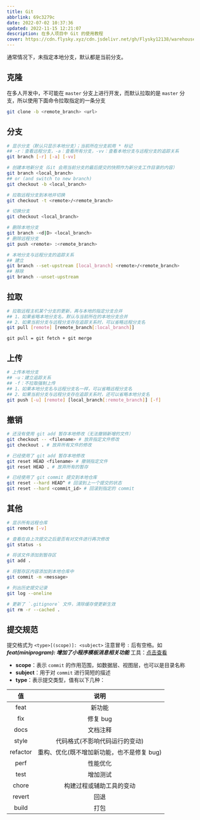 ```yaml
---
title: Git
abbrlink: 69c3279c
date: 2022-07-02 10:37:36
updated: 2022-11-15 12:21:07
description: 在多人项目中 Git 的使用教程
cover: https://cdn.flysky.xyz/cdn.jsdelivr.net/gh/Flysky12138/warehouse/PicW/blog/c6fb40f134425b3a6eca586187897490.webp
---
```


<Alert>通常情况下，未指定本地分支，默认都是当前分支。</Alert>

## 克隆

在多人开发中，不可能在 `master` 分支上进行开发，而默认拉取的是 `master` 分支，所以使用下面命令拉取指定的一条分支

```bash
git clone -b <remote_branch> <url>
```

## 分支

```bash
# 显示分支（默认只显示本地分支）；当前所在分支前用 * 标记
## -r：查看远程分支，-a：查看所有分支，-vv：查看本地分支与远程分支的追踪关系
git branch [-r] [-a] [-vv]

# 创建本地新分支（Git 会用当前分支的最后提交的快照作为新分支工作目录的内容）
git branch <local_branch>
## or (and switch to new branch)
git checkout -b <local_branch>

# 拉取远程分支到本地并切换
git checkout -t <remote>/<remote_branch>

# 切换分支
git checkout <local_branch>

# 删除本地分支
git branch -<d|D> <local_branch>
# 删除远程分支
git push <remote> :<remote_branch>

# 本地分支与远程分支的追踪关系
## 建立
git branch --set-upstream [local_branch] <remote>/<remote_branch>
## 移除
git branch --unset-upstream
```

## 拉取

```bash
# 拉取远程主机某个分支的更新，再与本地的指定分支合并
## 1、如果省略本地分支名，默认与当前所在的本地分支合并
## 2、如果当前分支与远程分支存在追踪关系时，可以省略远程分支名
git pull [remote] [remote_branch[:local_branch]]
```

`git pull = git fetch + git merge`

## 上传

```bash
# 上传本地分支
## -u：建立追踪关系
## -f：不拉取强制上传
## 1、如果本地分支名与远程分支名一样，可以省略远程分支名
## 2、如果当前分支与远程分支存在追踪关系时，还可以省略本地分支名
git push [-u] [remote] [local_branch[:remote_branch]] [-f]
```

## 撤销

```bash
# 还没有使用 git add 暂存本地修改（无法撤销新增的文件）
git checkout -- <filename> # 放弃指定文件修改
git checkout . # 放弃所有文件的修改

# 已经使用了 git add 暂存本地修改
git reset HEAD <filename> # 撤销指定文件
git reset HEAD . # 放弃所有的暂存

# 已经使用了 git commit 提交到本地仓库
git reset --hard HEAD^ # 回滚到上一个提交的状态
git reset --hard <commit_id> # 回滚到指定的 commit
```

## 其他

```bash
# 显示所有远程仓库
git remote [-v]

# 查看在自上次提交之后是否有对文件进行再次修改
git status -s

# 将该文件添加到暂存区
git add .

# 将暂存区内容添加到本地仓库中
git commit -m <message>

# 列出历史提交记录
git log --oneline

# 更新了 `.gitignore` 文件，清除缓存使更新生效
git rm -r --cached .
```

## 提交规范

<Alert variant="outlined">提交格式为 `<type>[(scope)]: <subject>` 注意冒号 `:` 后有空格。如 **_feat(miniprogram): 增加了小程序模板消息相关功能_** 工具：[点击查看](/post/33fa9d21/#5)</Alert>

- **scope**：表示 `commit` 的作用范围，如数据层、视图层，也可以是目录名称
- **subject**：用于对 `commit` 进行简短的描述
- **type**：表示提交类型，值有以下几种：

|    值    |                    说明                    |
| :------: | :----------------------------------------: |
|   feat   |                   新功能                   |
|   fix    |                  修复 bug                  |
|   docs   |                  文档注释                  |
|  style   |       代码格式(不影响代码运行的变动)       |
| refactor | 重构、优化(既不增加新功能，也不是修复 bug) |
|   perf   |                  性能优化                  |
|   test   |                  增加测试                  |
|  chore   |          构建过程或辅助工具的变动          |
|  revert  |                    回退                    |
|  build   |                    打包                    |
